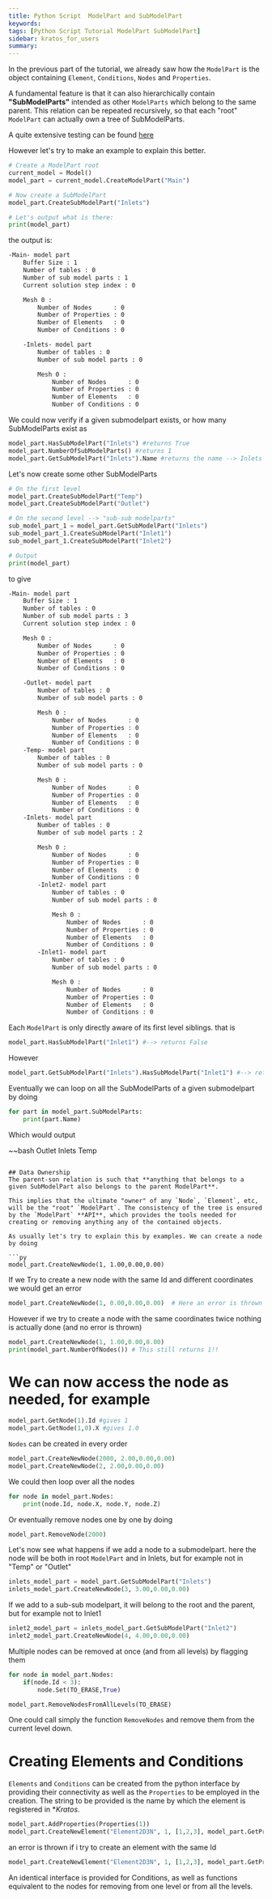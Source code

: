 ```yaml
---
title: Python Script  ModelPart and SubModelPart
keywords: 
tags: [Python Script Tutorial ModelPart SubModelPart]
sidebar: kratos_for_users
summary: 
---
```


In the previous part of the tutorial, we already saw how the `ModelPart` is the object containing `Element`, `Conditions`, `Nodes` and `Properties`.

A fundamental feature is that it can also hierarchically contain **"SubModelParts"** intended as other `ModelParts` which belong to the same parent. This relation can be repeated recursively, so that each "root" `ModelPart` can actually own a tree of SubModelParts.

A quite extensive testing can be found [here](https://github.com/KratosMultiphysics/Kratos/blob/master/kratos/tests/test_model_part.py)

However let's try to make an example to explain this better. 

```py        
# Create a ModelPart root
current_model = Model()
model_part = current_model.CreateModelPart("Main")

# Now create a SubModelPart
model_part.CreateSubModelPart("Inlets")

# Let's output what is there:
print(model_part)
```

the output is:

```bash      
-Main- model part
    Buffer Size : 1
    Number of tables : 0
    Number of sub model parts : 1
    Current solution step index : 0

    Mesh 0 : 
        Number of Nodes      : 0
        Number of Properties : 0
        Number of Elements   : 0
        Number of Conditions : 0

    -Inlets- model part
        Number of tables : 0
        Number of sub model parts : 0

        Mesh 0 : 
            Number of Nodes      : 0
            Number of Properties : 0
            Number of Elements   : 0
            Number of Conditions : 0
```

We could now verify if a given submodelpart exists, or how many SubModelParts exist as

```py        
model_part.HasSubModelPart("Inlets") #returns True
model_part.NumberOfSubModelParts() #returns 1
model_part.GetSubModelPart("Inlets").Name #returns the name --> Inlets
```     

Let's now create some other SubModelParts

```py
# On the first level
model_part.CreateSubModelPart("Temp")
model_part.CreateSubModelPart("Outlet")

# On the second level --> "sub-sub modelparts"
sub_model_part_1 = model_part.GetSubModelPart("Inlets")
sub_model_part_1.CreateSubModelPart("Inlet1")
sub_model_part_1.CreateSubModelPart("Inlet2")

# Output
print(model_part)
```

to give

```bash
-Main- model part
    Buffer Size : 1
    Number of tables : 0
    Number of sub model parts : 3
    Current solution step index : 0

    Mesh 0 : 
        Number of Nodes      : 0
        Number of Properties : 0
        Number of Elements   : 0
        Number of Conditions : 0

    -Outlet- model part
        Number of tables : 0
        Number of sub model parts : 0

        Mesh 0 : 
            Number of Nodes      : 0
            Number of Properties : 0
            Number of Elements   : 0
            Number of Conditions : 0
    -Temp- model part
        Number of tables : 0
        Number of sub model parts : 0

        Mesh 0 : 
            Number of Nodes      : 0
            Number of Properties : 0
            Number of Elements   : 0
            Number of Conditions : 0
    -Inlets- model part
        Number of tables : 0
        Number of sub model parts : 2

        Mesh 0 : 
            Number of Nodes      : 0
            Number of Properties : 0
            Number of Elements   : 0
            Number of Conditions : 0
        -Inlet2- model part
            Number of tables : 0
            Number of sub model parts : 0

            Mesh 0 : 
                Number of Nodes      : 0
                Number of Properties : 0
                Number of Elements   : 0
                Number of Conditions : 0
        -Inlet1- model part
            Number of tables : 0
            Number of sub model parts : 0

            Mesh 0 : 
                Number of Nodes      : 0
                Number of Properties : 0
                Number of Elements   : 0
                Number of Conditions : 0
```

Each `ModelPart` is only directly aware of its first level siblings. that is

```py
model_part.HasSubModelPart("Inlet1") #--> returns False
```

However

```py
model_part.GetSubModelPart("Inlets").HasSubModelPart("Inlet1") #--> returns True
```

Eventually we can loop on all the SubModelParts of a given submodelpart by doing

```py
for part in model_part.SubModelParts:
    print(part.Name)
```

Which would output

~~bash
Outlet
Inlets
Temp
```

## Data Ownership
The parent-son relation is such that **anything that belongs to a given SubModelPart also belongs to the parent ModelPart**. 

This implies that the ultimate "owner" of any `Node`, `Element`, etc, will be the "root" `ModelPart`. The consistency of the tree is ensured by the `ModelPart` **API**, which provides the tools needed for creating or removing anything any of the contained objects.

As usually let's try to explain this by examples. We can create a node by doing

```py
model_part.CreateNewNode(1, 1.00,0.00,0.00)
```

If we Try to create a new node with the same Id and different coordinates we would get an error

```py
model_part.CreateNewNode(1, 0.00,0.00,0.00)  # Here an error is thrown
```

However if we try to create a node with the same coordinates twice nothing is actually done (and no error is thrown)

```py
model_part.CreateNewNode(1, 1.00,0.00,0.00) 
print(model_part.NumberOfNodes()) # This still returns 1!!
```

# We can now access the node as needed, for example

```py
model_part.GetNode(1).Id #gives 1
model_part.GetNode(1,0).X #gives 1.0
```

`Nodes` can be created in every order

```py
model_part.CreateNewNode(2000, 2.00,0.00,0.00)
model_part.CreateNewNode(2, 2.00,0.00,0.00)
```

We could then loop over all the nodes

```py
for node in model_part.Nodes:
    print(node.Id, node.X, node.Y, node.Z)
```

Or eventually remove nodes one by one by doing

```py
model_part.RemoveNode(2000)
```

Let's now see what happens if we add a node to a submodelpart.
here the node will be both in root `ModelPart` and in Inlets, but for example not in "Temp" or "Outlet"

```py
inlets_model_part = model_part.GetSubModelPart("Inlets")
inlets_model_part.CreateNewNode(3, 3.00,0.00,0.00)
```

If we add to a sub-sub modelpart, it will belong to the root and the parent, but for example not to Inlet1

```py
inlet2_model_part = inlets_model_part.GetSubModelPart("Inlet2")
inlet2_model_part.CreateNewNode(4, 4.00,0.00,0.00)
```

Multiple nodes can be removed at once (and from all levels) by flagging them 

```py
for node in model_part.Nodes:
    if(node.Id < 3):
        node.Set(TO_ERASE,True) 

model_part.RemoveNodesFromAllLevels(TO_ERASE)
```

One could call simply the function `RemoveNodes` and remove them from the current level down.

# Creating Elements and Conditions
`Elements` and `Conditions` can be created from the python interface by providing their connectivity as well as the `Properties` to be employed in the creation. The string to be provided is the name by which the element is registered in **Kratos*.

```py
model_part.AddProperties(Properties(1))
model_part.CreateNewElement("Element2D3N", 1, [1,2,3], model_part.GetProperties()[1])
```

an error is thrown if i try to create an element with the same Id

```py
model_part.CreateNewElement("Element2D3N", 1, [1,2,3], model_part.GetProperties()[1]) # Here an error is thrown
```

An identical interface is provided for Conditions, as well as functions equivalent to the nodes for removing from one level or from all the levels.
